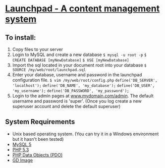 # [Launchpad - A content management system](http://www.supersquared.com)

## To install:
1. Copy files to your server
2. Login to MySQL and create a new database 
	`$ mysql -u root -p`
	`$ CREATE DATABASE [myNewDatabase]`
	`$ USE [myNewDatabase]`
3. Import the sql located in your document root into your database
	`$ SOURCE /my/web/root/launchpad.sql`
4. Enter your database, username and password in the launchpad configuration file.
	`$ vim /my/web/root/config.php`
	`define('DB_SERVER', 'localhost');`
	`define('DB_NAME', 'my_database');`
	`define('DB_USER', 'my_username');`
	`define('DB_PASSWORD', 'my_password');` 
5. Login to the admin pages at www.mydomain.com/admin. The default username and password is 'super'. (Once you log create a new superuser account and delete the default superuser)

## System Requirements
- Unix based operating system. (You can try it in a Windows environment but it hasn't been tested)
- [MySQL 5](http://dev.mysql.com/downloads/mysql)
- [PHP 5.3](http://us2.php.net/downloads.php#v5)
- [PHP Data Objects (PDO)](http://php.net/manual/en/book.pdo.php)
- [GD Image](http://us2.php.net/manual/en/book.image.php)
